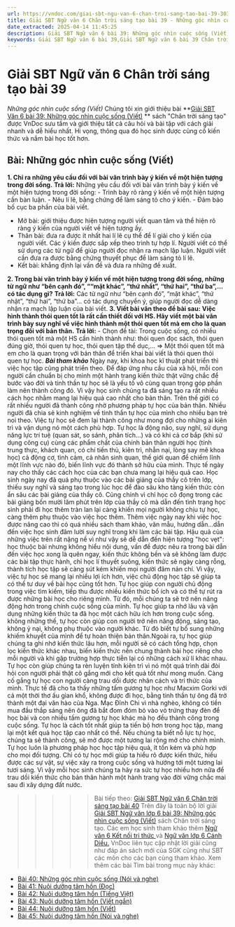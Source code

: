 ```yaml
---
url: https://vndoc.com/giai-sbt-ngu-van-6-chan-troi-sang-tao-bai-39-303894
title: Giải SBT Ngữ văn 6 Chân trời sáng tạo bài 39 - Những góc nhìn cuộc sống (Viết) - VnDoc.com
date_extracted: 2025-04-14 11:45:25
description: Giải SBT Ngữ văn 6 bài 39: Những góc nhìn cuộc sống (Viết) sách Chân trời sáng tạo với cuộc sống có đáp án chi tiết cho các bạn cùng tham khảo.
keywords: Giải SBT Ngữ văn 6 bài 39,Giải SBT Ngữ văn 6 bài 39 Chân trời sáng tạo,Giải sách bài tập Ngữ văn CTST lớp 6,Ngữ văn lớp 6 Chân trời sáng tạo,giải bài tập ngữ văn lớp 6,bài Những góc nhìn cuộc sống (Viết)
---
```


# Giải SBT Ngữ văn 6 Chân trời sáng tạo bài 39
 _Những góc nhìn cuộc sống \(Viết\)_
Chúng tôi xin giới thiệu bài **[Giải SBT Văn 6 bài 39: Những góc nhìn cuộc sống \(Viết\)](<https://vndoc.com/giai-sbt-ngu-van-6-chan-troi-sang-tao-bai-39-303894>) ** sách "Chân trời sáng tạo" được VnDoc sưu tầm và giới thiệu tất cả câu hỏi và bài tập với cách giải nhanh và dễ hiểu nhất. Hi vọng, thông qua đó học sinh được củng cố kiến thức và nắm bài học tốt hơn.
## Bài: Những góc nhìn cuộc sống \(Viết\)
**1\. Chỉ ra những yêu cầu đối với bài văn trình bày ý kiến về một hiện tượng trong đời sống.**
**Trả lời:**
Những yêu cầu đối với bài văn trình bày ý kiến về một hiện tượng trong đời sống:
\- Trình bày rõ ràng ý kiến về một hiện tượng cần bàn luận.
\- Nêu lí lẽ, bằng chứng để làm sáng tỏ cho ý kiến.
\- Đảm bảo bố cục ba phần của bài viết.
  * Mở bài: giới thiệu được hiện tượng người viết quan tâm và thể hiện rõ ràng ý kiến của người viết về hiện tượng ấy.
  * Thân bài: đưa ra được ít nhất hai lí lẽ cụ thể để lí giải cho ý kiến của người viết. Các ý kiến được sắp xếp theo trình tự hợp lí. Người viết có thể sử dụng các từ ngữ để giúp người đọc nhận ra mạch lập luận. Người viết cần đưa ra được bằng chứng thuyết phục để làm sáng tỏ lí lẽ.
  * Kết bài: khẳng định lại vấn đề và đưa ra những đề xuất.

**2\. Trong bài văn trình bày ý kiến về một hiện tượng trong đời sống, những từ ngữ như “bên cạnh đó”, ““mặt khác”, “thứ nhất”, “thứ hai”, “thứ ba”,... có tác dụng gì?**
**Trả lời:**
Các từ ngữ như “bên cạnh đó”, “mặt khác”, “thứ nhật”, “thứ hai”, “thứ ba”... có tác dụng chuyển ý, giúp người đọc dễ dàng nhận ra mạch lập luận của bài viết.
**3\. Viết bài văn theo đề bài sau:**
**Việc hình thành thói quen tốt là rất cần thiết đối với HS. Hãy viết một bài văn trình bày suy nghĩ về việc hình thành một thói quen tốt mà em cho là quan trọng đối với bản thân.**
**Trả lời:**
\- Chọn đề tài: Trong cuộc sống, có nhiều thói quen tốt mà một HS cần hình thành như: thói quen đọc sách, thói quen đúng giờ, thói quen tự học, thói quen tập thể dục,...
=> Một thói quen tốt mà em cho là quan trọng với bản thân để triển khai bài viết là thói quen thói quen tự học.
_**Bài tham khảo**_
Ngày nay, khi khoa học kĩ thuật phát triển thì việc học tập cũng phát triển theo. Để đáp ứng nhu cầu của xã hội, mỗi con người cần chuẩn bị cho mình một hành trang kiến thức thật vững chắc để bước vào đời và tinh thần tự học sẽ là yếu tố vô cùng quan trọng góp phần làm nên thành công đó. Vì vậy học sinh chúng ta đã sáng tạo ra rất nhiều cách học nhằm mang lại hiệu quả cao nhất cho bản thân. Trên thế giới có rất nhiều người đã thành công nhờ phương pháp tự học của bản thân. Nhiều người đã chia sẻ kinh nghiệm về tinh thần tự học của mình cho nhiều bạn trẻ noi theo. Việc tự học sẽ đem lại thành công như mong đợi cho những ai kiên trì và vận dụng nó một cách phù hợp.
Tự học là động não, suy nghĩ, sử dụng năng lực trí tuệ \(quan sát, so sánh, phân tích…\) và có khi cả cơ bắp \(khi sử dụng công cụ\) cùng các phẩm chất của chính bản thân người học \(tính trung thực, khách quan, có chí tiến thủ, kiên trì, nhẫn nại, lòng say mê khoa học\) cả động cơ, tình cảm, cả nhân sinh quan, thế giới quan để chiếm lĩnh một lĩnh vực nào đó, biến lĩnh vực đó thành sở hữu của mình.
Thực tế ngày nay cho thấy các cách học của các bạn chưa mang lại hiệu quả cao. Học sinh ngày nay đã quá phụ thuộc vào các bài giảng của thầy cô trên lớp, thiếu suy nghĩ và sáng tạo trong lúc học để đào sâu kho tàng kiến thức còn ẩn sâu các bài giảng của thầy cô. Cũng chính vì chỉ học cô đọng trong các bài giảng bốn mười lăm phút trên lớp của thầy cô mà dẫn đến tình trạng học sinh phải đi học thêm tràn lan lại càng khiến mọi người không chịu tự học, càng thêm phụ thuộc vào việc học thêm. Thêm việc ngày nay khi việc học được nâng cao thì có quá nhiều  sách tham khảo, văn mẫu, hướng dẫn...dẫn đến việc học sinh đâm lười suy nghĩ trong khi làm các bài tập. Hậu quả của những việc trên rất nặng nề vì như vậy sẽ dễ dẫn đến hiện tượng "học vẹt": học thuộc bài nhưng không hiểu nội dung, vấn đề được nêu ra trong bài dẫn đến việc học xong là quên ngay, kiến thức không bền và sẽ không làm được các bài tập thực hành, chỉ học lí thuyết suông, kiến thức sẽ ngày càng rỗng, thành tích học tập sẽ càng sút kém khiến mọi người đâm nản chí. Vì vậy, việc tự học sẽ mang lại nhiều lợi ích hơn, việc chủ động học tập sẽ giúp ta có thể tư duy về bài học cũng tốt hơn.
Tự học giúp con người chủ động trong việc tìm kiếm, tiếp thu được nhiều kiến thức bổ ích và có thể tự rút ra được những bài học cho riêng mình. Từ đó, mỗi chúng ta sẽ trở nên năng động hơn trong chính cuộc sống của mình. Tự học giúp ta nhớ lâu và vận dụng những kiến thức ta đã học một cách hữu ích hơn trong cuộc sống. không những thế, tự học còn giúp con người trở nên năng động, sáng tạo, không ỷ nại, không phụ thuộc vào người khác. Từ đó biết tự bổ sung những khiếm khuyết của mình để tự hoàn thiện bản thân.Ngoài ra, tự học giúp chúng ta ghi nhớ kiến thức lâu hơn, mỗi người sẽ có cách tổng hợp, chọn lọc kiến thức khác nhau, biến kiến thức nền chung thành bài học riêng cho mỗi người và khi gặp trường hợp thực tiễn lại có những cách xử lí khác nhau.
Tự học còn giúp chúng ta rèn luyện tính kiên trì vì nó một quá trình dài đòi hỏi con người phải thật cô gắng mới cho kết quả tốt như mong muốn. Càng cố gắng tự học con người càng trau dồi được nhân cách và tri thức của mình. Thực tế đã cho ta thấy những tấm gương tự học như Macxim Gorki với cả một thời thơ ấu gian khổ, không được đi học, bằng tinh thần tự ông đã trở thành một đại văn hào của Nga. Mạc Đĩnh Chi vì nhà nghèo, không có tiền mua đầu thắp sáng nên ông đã bắt đom đóm bỏ vào vỏ trứng thay đèn để học bài và con nhiều tấm gương tự học khác mà họ đều thành công trong cuộc sống.
Tự học là cách tốt nhất giúp ta tiến bộ hơn trong học tập, mang lại một kết quả học tập cao nhất có thể. Nếu chúng ta biết nỗ lực tự học, chúng ta sẽ thành công, sẽ mở được một tương lai rộng mở cho chính mình. Tự học luôn là phương pháp học học tập hiệu quả, ít tốn kém và phù hợp cho mọi đối tượng. Chỉ có tự học mới giúp ta hiểu rõ được kiến thức, hiểu được các sự vật, sự việc xảy ra trong cuộc sống và hướng tới một tương lai tươi sáng. Vì vậy mỗi học sinh chúng ta hãy ra sức tự học nhiều hơn nữa để trau dồi kiến thức cho bản thân hành một hành trang vào đời vững chắc mai sau đi xây dựng đất nước.
>>>>> Bài tiếp theo: [Giải SBT Ngữ văn 6 Chân trời sáng tạo bài 40](<https://vndoc.com/giai-sbt-ngu-van-6-chan-troi-sang-tao-bai-40-303895>)
Trên đây là toàn bộ lời giải [Giải SBT Ngữ văn lớp 6 bài 39: Những góc nhìn cuộc sống \(Viết\)](<https://vndoc.com/giai-sbt-ngu-van-6-chan-troi-sang-tao-bai-39-303894>) sách Chân trời sáng tạo. Các em học sinh tham khảo thêm [Ngữ văn 6 Kết nối tri thức ](<https://vndoc.com/mon-ngu-van-lop6>)và [Ngữ văn lớp 6 Cánh Diều.](<https://vndoc.com/ngu-van-6-sach-canh-dieu>) VnDoc liên tục cập nhật lời giải cũng như đáp án sách mới của SGK cũng như SBT các môn cho các bạn cùng tham khảo.
Xem thêm các bài Tìm bài trong mục này khác:
  * [Bài 40: Những góc nhìn cuộc sống \(Nói và nghe\)](</giai-sbt-ngu-van-6-chan-troi-sang-tao-bai-40-303895>)
  * [Bài 41: Nuôi dưỡng tâm hồn \(Đọc\)](</giai-sbt-ngu-van-6-chan-troi-sang-tao-bai-41-303897>)
  * [Bài 42: Nuôi dưỡng tâm hồn \(Tiếng Việt\)](</giai-sbt-ngu-van-6-chan-troi-sang-tao-bai-42-303898>)
  * [Bài 43: Nuôi dưỡng tâm hồn \(Viết ngắn\)](</giai-sbt-ngu-van-6-chan-troi-sang-tao-bai-43-303899>)
  * [Bài 44: Nuôi dưỡng tâm hồn \(Viết\)](</giai-sbt-ngu-van-6-chan-troi-sang-tao-bai-44-303901>)
  * [Bài 45: Nuôi dưỡng tâm hồn \(Nói và nghe\)](</giai-sbt-ngu-van-6-chan-troi-sang-tao-bai-45-303902>)

